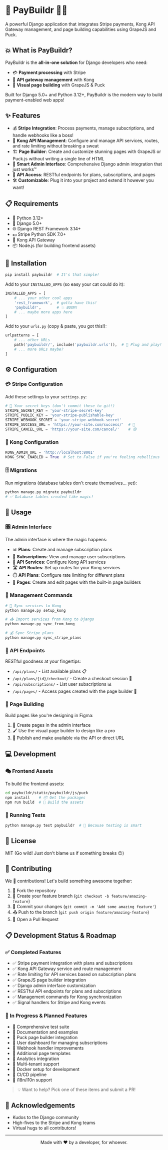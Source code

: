 # 🚀 PayBuildr 💸✨

A powerful Django application that integrates Stripe payments, Kong API Gateway management, and page building capabilities using GrapeJS and Puck.

## 💥 What is PayBuildr?

PayBuildr is the **all-in-one solution** for Django developers who need:
- 💳 **Payment processing** with Stripe
- 🌉 **API gateway management** with Kong
- 🎨 **Visual page building** with GrapeJS & Puck

Built for Django 5.0+ and Python 3.12+, PayBuildr is the modern way to build payment-enabled web apps! 

## ✨ Features

- 💰 **Stripe Integration**: Process payments, manage subscriptions, and handle webhooks like a boss!
- 🔌 **Kong API Management**: Configure and manage API services, routes, and rate limiting without breaking a sweat
- 🏗️ **Page Builder**: Create and customize stunning pages with GrapeJS or Puck.js without writing a single line of HTML
- 🧠 **Smart Admin Interface**: Comprehensive Django admin integration that just works™
- 🔄 **API Access**: RESTful endpoints for plans, subscriptions, and pages
- 🛠️ **Customizable**: Plug it into your project and extend it however you want!

## 📋 Requirements

- 🐍 Python 3.12+
- 🎸 Django 5.0+
- 🌐 Django REST Framework 3.14+
- 💵 Stripe Python SDK 7.0+
- 🦍 Kong API Gateway
- 📦 Node.js (for building frontend assets)

## 🚀 Installation

```bash
pip install paybuildr  # It's that simple!
```

Add to your `INSTALLED_APPS` (so easy your cat could do it):

```python
INSTALLED_APPS = [
    # ... your other cool apps
    'rest_framework',  # gotta have this!
    'paybuildr',       # 💥 BOOM!
    # ... maybe more apps here
]
```

Add to your `urls.py` (copy & paste, you got this!):

```python
urlpatterns = [
    # ... other URLs
    path('paybuildr/', include('paybuildr.urls')),  # 🎯 Plug and play!
    # ... more URLs maybe?
]
```

## ⚙️ Configuration

### 💳 Stripe Configuration

Add these settings to your `settings.py`:

```python
# 🔑 Your secret keys (don't commit these to git!)
STRIPE_SECRET_KEY = 'your-stripe-secret-key'
STRIPE_PUBLIC_KEY = 'your-stripe-publishable-key'
STRIPE_WEBHOOK_SECRET = 'your-stripe-webhook-secret'
STRIPE_SUCCESS_URL = 'https://your-site.com/success/'  # 🎉
STRIPE_CANCEL_URL = 'https://your-site.com/cancel/'    # 😢
```

### 🦍 Kong Configuration

```python
KONG_ADMIN_URL = 'http://localhost:8001'
KONG_SYNC_ENABLED = True  # Set to False if you're feeling rebellious
```

### 🗄️ Migrations

Run migrations (database tables don't create themselves... yet):

```bash
python manage.py migrate paybuildr
# ✅ Database tables created like magic!
```

## 🧩 Usage

### 🎛️ Admin Interface

The admin interface is where the magic happens:

- 📊 **Plans**: Create and manage subscription plans
- 💼 **Subscriptions**: View and manage user subscriptions
- 🔗 **API Services**: Configure Kong API services
- 🛣️ **API Routes**: Set up routes for your Kong services
- ⏱️ **API Plans**: Configure rate limiting for different plans
- 📄 **Pages**: Create and edit pages with the built-in page builders

### 🔧 Management Commands

```bash
# 🦍 Sync services to Kong
python manage.py setup_kong

# 📥 Import services from Kong to Django
python manage.py sync_from_kong

# 💰 Sync Stripe plans
python manage.py sync_stripe_plans
```

### 🔌 API Endpoints

RESTful goodness at your fingertips:

- `/api/plans/` - List available plans 📋
- `/api/plans/{id}/checkout/` - Create a checkout session 💸
- `/api/subscriptions/` - List user subscriptions 📊
- `/api/pages/` - Access pages created with the page builder 📄

### 🎨 Page Building

Build pages like you're designing in Figma:

1. 🏁 Create pages in the admin interface
2. 🖌️ Use the visual page builder to design like a pro
3. 🚀 Publish and make available via the API or direct URL

## 💻 Development

### 🎭 Frontend Assets

To build the frontend assets:

```bash
cd paybuildr/static/paybuildr/js/puck
npm install    # 📦 Get the packages
npm run build  # 🔨 Build the assets
```

### 🧪 Running Tests

```bash
python manage.py test paybuildr  # 🧠 Because testing is smart
```

## 📜 License

MIT (Go wild! Just don't blame us if something breaks 😉)

## 🤝 Contributing

We 💖 contributions! Let's build something awesome together:

1. 🍴 Fork the repository
2. 🌱 Create your feature branch (`git checkout -b feature/amazing-feature`)
3. 💾 Commit your changes (`git commit -m 'Add some amazing feature'`)
4. 📤 Push to the branch (`git push origin feature/amazing-feature`)
5. 🔄 Open a Pull Request

## 📋 Development Status & Roadmap

### ✅ Completed Features
- ✅ Stripe payment integration with plans and subscriptions
- ✅ Kong API Gateway service and route management
- ✅ Rate limiting for API services based on subscription plans
- ✅ GrapeJS page builder integration
- ✅ Django admin interface customization
- ✅ RESTful API endpoints for plans and subscriptions
- ✅ Management commands for Kong synchronization
- ✅ Signal handlers for Stripe and Kong events

### 🚧 In Progress & Planned Features
- 🚧 Comprehensive test suite
- 🚧 Documentation and examples
- 🚧 Puck page builder integration
- 📝 User dashboard for managing subscriptions
- 📝 Webhook handler improvements
- 📝 Additional page templates
- 📝 Analytics integration
- 📝 Multi-tenant support
- 📝 Docker setup for development
- 📝 CI/CD pipeline
- 📝 i18n/l10n support

> 💡 Want to help? Pick one of these items and submit a PR!

## 🙏 Acknowledgements

- Kudos to the Django community
- High-fives to the Stripe and Kong teams
- Virtual hugs to all contributors!

---

<p align="center">
  Made with ❤️ by a developer, for whoever.
</p>